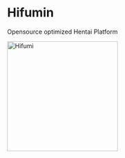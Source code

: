 # Hifumin
Opensource optimized Hentai Platform

<img src="https://user-images.githubusercontent.com/35027979/163729108-37b942d3-4557-410e-b59a-2d1f13a1eb6a.png" alt="Hifumi" width=256 />
